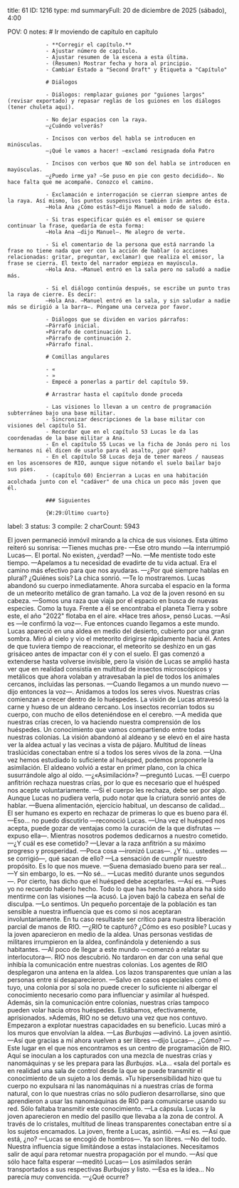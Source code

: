 title:          61
ID:             1216
type:           md
summaryFull:    20 de diciembre de 2025 (sábado), 4:00
                
                
POV:            0
notes:          # Ir moviendo de capítulo en capítulo
                
                - **Corregir el capítulo.**
                - Ajustar número de capítulo.
                - Ajustar resumen de la escena a esta última.
                - (Resumen) Mostrar fecha y hora al principio.
                - Cambiar Estado a "Second Draft" y Etiqueta a "Capítulo"
                
                # Diálogos
                
                - Diálogos: remplazar guiones por "guiones largos" (revisar exportado) y repasar reglas de los guiones en los diálogos (tener chuleta aquí).
                
                - No dejar espacios con la raya.
                —¿Cuándo volverás?
                
                - Incisos con verbos del habla se introducen en minúsculas.
                —¡Qué le vamos a hacer! —exclamó resignada doña Patro
                
                - Incisos con verbos que NO son del habla se introducen en mayúsculas.
                —¿Puedo irme ya? —Se puso en pie con gesto decidido—. No hace falta que me acompañe. Conozco el camino.
                
                - Exclamación e interrogación se cierran siempre antes de la raya. Así mismo, los puntos suspensivos también irán antes de ésta.
                —Hola Ana ¿Cómo estás?—dijo Manuel a modo de saludo.
                
                - Si tras especificar quién es el emisor se quiere continuar la frase, quedaría de esta forma:
                —Hola Ana —dijo Manuel—. Me alegro de verte.
                
                - Si el comentario de la persona que está narrando la frase no tiene nada que ver con la acción de hablar (o acciones relacionadas: gritar, preguntar, exclamar) que realiza el emisor, la frase se cierra. El texto del narrador empieza en mayúscula.
                —Hola Ana. —Manuel entró en la sala pero no saludó a nadie más.
                
                - Si el diálogo continúa después, se escribe un punto tras la raya de cierre. Es decir:
                —Hola Ana. —Manuel entró en la sala, y sin saludar a nadie más se dirigió a la barra—. Póngame una cerveza por favor.
                
                - Diálogos que se dividen en varios párrafos:
                —Párrafo inicial.
                »Párrafo de continuación 1.
                »Párrafo de continuación 2.
                »Párrafo final.
                
                # Comillas angulares
                
                - «
                - »
                - Empecé a ponerlas a partir del capítulo 59.
                
                # Arrastrar hasta el capítulo donde proceda
                
                - Las visiones lo llevan a un centro de programación subterráneo bajo una base militar.
                - Sincronizar descripciones de la base militar con visiones del capítulo 51.
                - Recordar que en el capítulo 53 Lucas le da las coordenadas de la base militar a Ana.
                - En el capítulo 55 Lucas ve la ficha de Jonás pero ni los hermanos ni él dicen de usarlo para el asalto, ¿por qué?
                - En el capítulo 58 Lucas deja de tener mareos / nauseas en los ascensores de RIO, aunque sigue notando el suelo bailar bajo sus pies.
                - (capítulo 60) Encierran a Lucas en una habitación acolchada junto con el "cadáver" de una chica un poco más joven que él.
                
                ### Siguientes
                
                {W:29:Último cuarto}
label:          3
status:         3
compile:        2
charCount:      5943


El joven permaneció inmóvil mirando a la chica de sus visiones. Esta último reiteró su sonrisa:
—Tienes muchas pre-
—Ese otro mundo —la interrumpió Lucas—. El portal. No existen, ¿verdad?
—No.
—Me mentiste todo este tiempo.
—Apelamos a tu necesidad de evadirte de tu vida actual. Era el camino más efectivo para que nos ayudaras.
—¿Por qué siempre hablas en plural? ¿Quiénes sois?
La chica sonrió.
—Te lo mostraremos.
Lucas abandonó su cuerpo inmediatamente. Ahora surcaba el espacio en la forma de un meteorito metálico de gran tamaño.
La voz de la joven resonó en su cabeza.
—Somos una raza que viaja por el espacio en busca de nuevas especies. Como la tuya.
Frente a él se encontraba el planeta Tierra y sobre este, el año "2022" flotaba en el aire.
«Hace tres años», pensó Lucas.
—Así es —le confirmó la voz—. Fue entonces cuando llegamos a este mundo.
Lucas apareció en una aldea en medio del desierto, cubierto por una gran sombra. Miró al cielo y vio el meteorito dirigirse rápidamente hacia él. Antes de que tuviera tiempo de reaccionar, el meteorito se deshizo en un gas grisáceo antes de impactar con él y con el suelo.
El gas comenzó a extenderse hasta volverse invisible, pero la visión de Lucas se amplió hasta ver que en realidad consistía en multitud de insectos microscópicos y metálicos que ahora volaban y atravesaban la piel de todos los animales cercanos, incluidas las personas.
—Cuando llegamos a un mundo nuevo —dijo entonces la voz—. Anidamos a todos los seres vivos. Nuestras crías comienzan a crecer dentro de lo huéspedes.
La visión de Lucas atravesó la carne y hueso de un aldeano cercano. Los insectos recorrían todos su cuerpo, con mucho de ellos deteniéndose en el cerebro.
—A medida que nuestras crías crecen, lo va haciendo nuestra comprensión de los huéspedes. Un conocimiento que vamos compartiendo entre todas nuestras colonias.
La visión abandonó al aldeano y se elevó en el aire hasta ver la aldea actual y las vecinas a vista de pájaro. Multitud de líneas traslúcidas conectaban entre sí a todos los seres vivos de la zona.
—Una vez hemos estudiado lo suficiente al huésped, podemos proponerle la asimilación.
El aldeano volvió a estar en primer plano, con la chica susurrándole algo al oído.
—¿«Asimilación»? —preguntó Lucas.
—El cuerpo anfitrión rechaza nuestras crías, por lo que es necesario que el huésped nos acepte voluntariamente.
—Si el cuerpo les rechaza, debe ser por algo.
Aunque Lucas no pudiera verla, pudo notar que la criatura sonrió antes de hablar.
—Buena alimentación, ejercicio habitual, un descanso de calidad... El ser humano es experto en rechazar de primeras lo que es bueno para él.
—Eso... no puedo discutirlo —reconoció Lucas.
—Una vez el huésped nos acepta, puede gozar de ventajas como la curación de la que disfrutas —expuso ella—. Mientras nosotros podemos dedicarnos a nuestro cometido.
—¿Y cuál es ese cometido?
—Llevar a la raza anfitrión a su máximo progreso y prosperidad.
—Poca cosa —ironizó Lucas—. ¿Y tú... ustedes —se corrigió—, qué sacan de ello?
—La sensación de cumplir nuestro propósito. Es lo que nos mueve.
—Suena demasiado bueno para ser real...
—Y sin embargo, lo es.
—No sé... —Lucas meditó durante unos segundos—. Por cierto, has dicho que el huésped debe aceptarles.
—Así es.
—Pues yo no recuerdo haberlo hecho. Todo lo que has hecho hasta ahora ha sido mentirme con las visiones —la acusó.
La joven bajó la cabeza en señal de disculpa.
—Lo sentimos. Un pequeño porcentaje de la población es tan sensible a nuestra influencia que es como si nos aceptaran involuntariamente. En tu caso resultaste ser crítico para nuestra liberación parcial de manos de RIO.
—¿RIO te capturó? ¿Cómo es eso posible?
Lucas y la joven aparecieron en medio de la aldea. Unas personas vestidas de militares irrumpieron en la aldea, confinándola y deteniendo a sus habitantes.
—Al poco de llegar a este mundo —comenzó a relatar su interlocutora—. RIO nos descubrió. No tardaron en dar con una señal que inhibía la comunicación entre nuestras colonias.
Los agentes de RIO desplegaron una antena en la aldea. Los lazos transparentes que unían a las personas entre sí desaparecieron.
—Salvo en casos especiales como el tuyo, una colonia por sí sola no puede crecer lo suficiente ni albergar el conocimiento necesario como para influenciar y asimilar al huésped. Además, sin la comunicación entre colonias, nuestras crías tampoco pueden volar hacia otros huéspedes. Estábamos, efectivamente, aprisionados.
»Además, RIO no se detuvo una vez que nos contuvo. Empezaron a explotar nuestras capacidades en su beneficio.
Lucas miró a los muros que envolvían la aldea.
—Las *Burbujas* —adivinó.
La joven asintió.
—Así que gracias a mí ahora vuelven a ser libres —dijo Lucas—. ¿Cómo?
—Este lugar en el que nos encontramos es un centro de programación de RIO. Aquí se inoculan a los capturados con una mezcla de nuestras crías y nanomáquinas y se les prepara para las *Burbujas*. »La... «sala del portal» es en realidad una sala de control desde la que se puede transmitir el conocimiento de un sujeto a los demás.
»Tu hipersensibilidad hizo que tu cuerpo no expulsara ni las nanomáquinas ni a nuestras crías de forma natural, con lo que nuestras crías no sólo pudieron desarrollarse, sino que aprendieron a usar las nanomáquinas de RIO para comunicarse usando su red. Sólo faltaba transmitir este conocimiento.
—La cápsula.
Lucas y la joven aparecieron en medio del pasillo que llevaba a la zona de control. A través de lo cristales, multitud de líneas transparentes conectaban entre sí a los sujetos encamados. La joven, frente a Lucas, asintió.
—Así es.
—Así que está, ¿no? —Lucas se encogió de hombros—. Ya son libres.
—No del todo. Nuestra influencia sigue limitándose a estas instalaciones. Necesitamos salir de aquí para retomar nuestra propagación por el mundo.
—Así que sólo hace falta esperar —meditó Lucas— Los asimilados serán transportados a sus respectivas *Burbujas* y listo.
—Esa es la idea...
No parecía muy convencida.
—¿Qué ocurre?